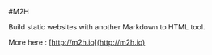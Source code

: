 #M2H

Build static websites with another Markdown to HTML tool.  

More here :  [http://m2h.io](http://m2h.io)
